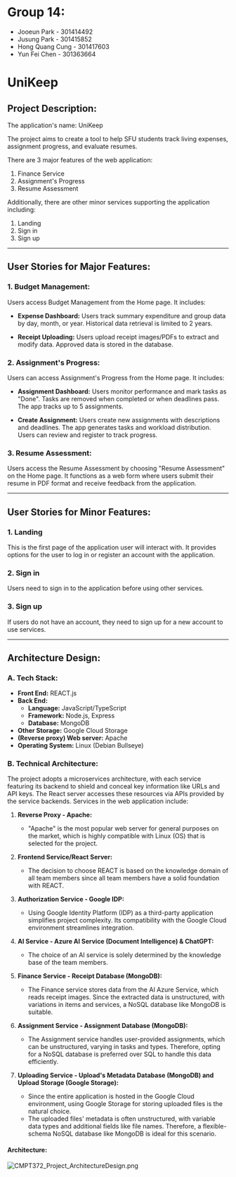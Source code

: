 # Group 14:
- Jooeun Park - 301414492
- Jusung Park - 301415852
- Hong Quang Cung - 301417603
- Yun Fei Chen - 301363664

# UniKeep

## Project Description:
The application's name: UniKeep

The project aims to create a tool to help SFU students track living expenses, assignment progress, and evaluate resumes.

There are 3 major features of the web application:
1. Finance Service
2. Assignment's Progress
3. Resume Assessment

Additionally, there are other minor services supporting the application including:
1. Landing
2. Sign in
3. Sign up

-----

## User Stories for Major Features:

### **1. Budget Management:**

Users access Budget Management from the Home page. It includes:

- **Expense Dashboard:** Users track summary expenditure and group data by day, month, or year. Historical data retrieval is limited to 2 years.

- **Receipt Uploading:** Users upload receipt images/PDFs to extract and modify data. Approved data is stored in the database.

### **2. Assignment's Progress:**

Users can access Assignment's Progress from the Home page. It includes:

- **Assignment Dashboard:** Users monitor performance and mark tasks as "Done". Tasks are removed when completed or when deadlines pass. The app tracks up to 5 assignments.

- **Create Assignment:** Users create new assignments with descriptions and deadlines. The app generates tasks and workload distribution. Users can review and register to track progress.

### **3. Resume Assessment:**

Users access the Resume Assessment by choosing "Resume Assessment" on the Home page. It functions as a web form where users submit their resume in PDF format and receive feedback from the application.

-----

## User Stories for Minor Features:

### **1. Landing**

This is the first page of the application user will interact with. It provides options for the user to log in or register an account with the application.

### **2. Sign in**

Users need to sign in to the application before using other services.

### **3. Sign up**

If users do not have an account, they need to sign up for a new account to use services.

-----

## Architecture Design:
### **A. Tech Stack:**

- **Front End:** REACT.js
- **Back End:**
  - **Language:** JavaScript/TypeScript
  - **Framework:** Node.js, Express
  - **Database:** MongoDB
- **Other Storage:** Google Cloud Storage
- **(Reverse proxy) Web server:** Apache
- **Operating System:** Linux (Debian Bullseye)

### **B. Technical Architecture:**

The project adopts a microservices architecture, with each service featuring its backend to shield and conceal key information like URLs and API keys. The React server accesses these resources via APIs provided by the service backends. Services in the web application include:

1. **Reverse Proxy - Apache:**
   - "Apache" is the most popular web server for general purposes on the market, which is highly compatible with Linux (OS) that is selected for the project.

2. **Frontend Service/React Server:**
   - The decision to choose REACT is based on the knowledge domain of all team members since all team members have a solid foundation with REACT.

3. **Authorization Service - Google IDP:**
   - Using Google Identity Platform (IDP) as a third-party application simplifies project complexity. Its compatibility with the Google Cloud environment streamlines integration.

4. **AI Service - Azure AI Service (Document Intelligence) & ChatGPT:**
   - The choice of an AI service is solely determined by the knowledge base of the team members.

5. **Finance Service - Receipt Database (MongoDB):**
   - The Finance service stores data from the AI Azure Service, which reads receipt images. Since the extracted data is unstructured, with variations in items and services, a NoSQL database like MongoDB is suitable.

6. **Assignment Service - Assignment Database (MongoDB):**
   - The Assignment service handles user-provided assignments, which can be unstructured, varying in tasks and types. Therefore, opting for a NoSQL database is preferred over SQL to handle this data efficiently.

7. **Uploading Service - Upload's Metadata Database (MongoDB) and Upload Storage (Google Storage):**
   - Since the entire application is hosted in the Google Cloud environment, using Google Storage for storing uploaded files is the natural choice.
   - The uploaded files' metadata is often unstructured, with variable data types and additional fields like file names. Therefore, a flexible-schema NoSQL database like MongoDB is ideal for this scenario.

#### Architecture:

![CMPT372_Project_ArchitectureDesign.png](/.attachments/CMPT372_Project_ArchitectureDesign-4097d38a-5b04-43e3-9698-d6fd0c2ba9bd.png)
